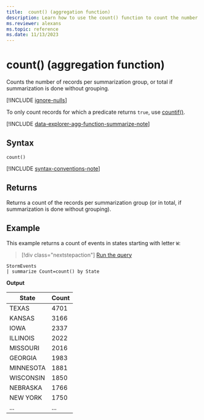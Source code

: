 ```yaml
---
title:  count() (aggregation function)
description: Learn how to use the count() function to count the number of records in a group.
ms.reviewer: alexans
ms.topic: reference
ms.date: 11/13/2023
---
```

# count() (aggregation function)

Counts the number of records per summarization group, or total if summarization is done without grouping.

[!INCLUDE [ignore-nulls](../../includes/ignore-nulls.md)]

To only count records for which a predicate returns `true`, use [countif()](countif-aggfunction.md).

[!INCLUDE [data-explorer-agg-function-summarize-note](../../includes/data-explorer-agg-function-summarize-note.md)]

## Syntax

`count()`

[!INCLUDE [syntax-conventions-note](../../includes/syntax-conventions-note.md)]

## Returns

Returns a count of the records per summarization group (or in total, if summarization is done without grouping).

## Example

This example returns a count of events in states starting with letter `W`:

> [!div class="nextstepaction"]
> <a href="https://dataexplorer.azure.com/clusters/help/databases/Samples?query=H4sIAAAAAAAAAwsuyS/KdS1LzSsp5qpRKC7NzU0syqxKVXDOL80rsU0GkRqaCkmVCsEliSWpAIqJlTEuAAAA" target="_blank">Run the query</a>

```kusto
StormEvents
| summarize Count=count() by State
```

**Output**

|State|Count|
|---|---|
|TEXAS	|4701|
|KANSAS	|3166|
|IOWA	|2337|
|ILLINOIS	|2022|
|MISSOURI	|2016|
|GEORGIA	|1983|
|MINNESOTA	|1881|
|WISCONSIN	|1850|
|NEBRASKA	|1766|
|NEW YORK	|1750|
|...|...|
